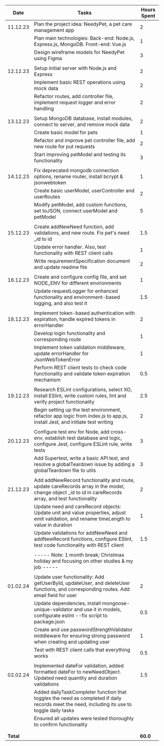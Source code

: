 | Date      | Tasks                                                                                                                                                  | Hours Spent |
| --------- | ------------------------------------------------------------------------------------------------------------------------------------------------------ | ----------- |
| 11.12.23  | Plan the project idea: NeedyPet, a pet care management app                                                                                             | 2           |
|           | Plan main technologies: Back-end: Node.js, Express.js, MongoDB. Front-end: Vue.js                                                                      | 1           |
|           | Design wireframe models for NeedyPet using Figma                                                                                                       | 3           |
|           |                                                                                                                                                        |             |
| 12.12.23  | Setup initial server with Node.js and Express                                                                                                          | 2           |
|           | Implement basic REST operations using mock data                                                                                                        | 2           |
|           | Refactor routes, add controller file, implement request logger and error handling                                                                      | 2           |
|           |                                                                                                                                                        |             |
| 13.12.23  | Setup MongoDB database, install modules, connect to server, and remove mock data                                                                       | 2           |
|           | Create basic model for pets                                                                                                                            | 1           |
|           | Refactor and improve pet controller file, add new route for put requests                                                                               | 2           |
|           | Start improving petModel and testing its functionality                                                                                                 | 3           |
|           |                                                                                                                                                        |             |
| 14.12.23  | Fix deprecated mongodb connection options, rename router, install bcrypt & jsonwebtoken                                                                | 1           |
|           | Create basic userModel, userController and userRoutes                                                                                                  | 2           |
|           | Modify petModel, add custom functions, set toJSON, connect userModel and petModel                                                                      | 5           |
|           |                                                                                                                                                        |             |
| 15.12.23  | Create addNewNeed function, add validations, and new route. Fix pet's need \_id to id                                                                  | 1.5         |
|           | Update error handler. Also, test functionality with REST client calls                                                                                  | 1           |
|           | Write requirementSpecification document and update readme file                                                                                         | 2           |
|           |                                                                                                                                                        |             |
| 16.12.23  | Create and configure config file, and set NODE_ENV for different environments                                                                          | 1           |
|           | Update requestLogger for enhanced functionality and environment-based logging, and also test it                                                        | 1.5         |
|           |                                                                                                                                                        |             |
| 18.12.23  | Implement token-based authentication with expiration, handle expired tokens in errorHandler                                                            | 2           |
|           | Develop login functionality and corresponding route                                                                                                    | 1           |
|           | Implement token validation middleware, update errorHandler for JsonWebTokenError                                                                       | 1           |
|           | Perform REST client tests to check code functionality and validate token expiration mechanism                                                          | 0.5         |
|           |                                                                                                                                                        |             |
| 19.12.23  | Research ESLint configurations, select XO, install ESlint, write custom rules, lint and verify project functionality                                   | 2.5         |
|           | Begin setting up the test environment, refactor app logic from index.js to app.js, install Jest, and initiate test writing                             | 2           |
|           |                                                                                                                                                        |             |
| 20.12.23  | Configure test env for Node, add cross-env, establish test database and logic, configure Jest, configure ESLint rule, write tests                      | 3           |
|           | Add Supertest, write a basic API test, and resolve a globalTeardown issue by adding a globalTeardown file to utils                                     | 3           |
|           |                                                                                                                                                        |             |
| 21.12.23  | Add addNewRecord functionality and route, update careRecords array in the model, change object \_id to id in careRecords array, and test functionality | 2           |
|           | Update need and careRecord objects: Update unit and value properties, adjust emit validation, and rename timeLength to value in duration               | 1           |
|           | Update validations for addNewNeed and addNewRecord functions, configure ESlint, test code functionality with REST client                               | 1.5         |
|           |                                                                                                                                                        |             |
|           | ----- Note: 1 month break; Christmas holiday and focusing on other studies & my job -----                                                              |             |
|           |                                                                                                                                                        |             |
| 01.02.24  | Update user functionality: Add getUserById, updateUser, and deleteUser functions, and corresponding routes. Add email field for user                   | 2           |
|           | Update dependencies, install mongoose-unique-validator and use it in models, configurate eslint --fix script to package.json                           | 0.5         |
|           | Create and use passwordStrengthValidator middleware for ensuring strong password when creating and updating user                                       | 1           |
|           | Test with REST client calls that everything works                                                                                                      | 0.5         |
|           |                                                                                                                                                        |             |
| 02.02.24  | Implemented dateFor validation, added formatted dateFor to newNeedObject. Updated need quantity and duration validations                               | 1.5         |
|           | Added dailyTaskCompleter function that toggles the need as completed if daily records meet the need, including its use to toggle daily tasks           |             |
|           | Ensured all updates were tested thoroughly to confirm functionality                                                                                    |             |
|           |                                                                                                                                                        |             |
|           |                                                                                                                                                        |             |
| **Total** |                                                                                                                                                        | **60.0**    |
